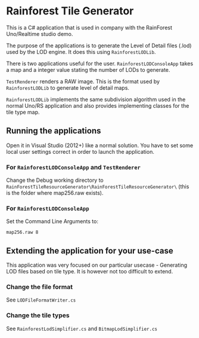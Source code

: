 # Rainforest Tile Generator

This is a C# application that is used in company with the RainForest Uno/Realtime studio demo.

The purpose of the applications is to generate the Level of Detail files (.lod) used by the LOD engine. It does this using `RainforestLODLib`.

There is two applications useful for the user. `RainforestLODConsoleApp` takes a map and a integer value stating the number of LODs to generate.

`TestRenderer` renders a RAW image. This is the format used by `RainforestLODLib` to generate level of detail maps.

`RainforestLODLib` implements the same subdivision algorithm used in the normal Uno/RS application and also provides implementing classes for the tile type map.

## Running the applications
Open it in Visual Studio (2012+) like a normal solution. You have to set some local user settings correct in order to launch the application.

### For `RainforestLODConsoleApp` and `TestRenderer` 
Change the Debug working directory to `RainForestTileResourceGenerator\RainForestTileResourceGenerator\` (this is the folder where map256.raw exists).

### For `RainforestLODConsoleApp` 
Set the Command Line Arguments to:
```
map256.raw 8
```

## Extending the application for your use-case
This application was very focused on our particular usecase - Generating LOD files based on tile type. It is however not too difficult to extend.

### Change the file format
See `LODFileFormatWriter.cs`

### Change the tile types
See `RainforestLodSimplifier.cs` and `BitmapLodSimplifier.cs`